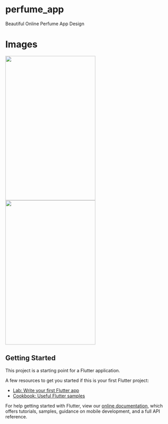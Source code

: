 # perfume_app

Beautiful Online Perfume App Design

# Images

<img src="https://user-images.githubusercontent.com/73787635/132390427-ab219a9f-7db9-4268-aa71-b3b3f6679d7f.jpeg" height = 450, width = 280/><img src="https://user-images.githubusercontent.com/73787635/132390645-fc6f8ca3-add8-438e-ac5c-e7f34664bf90.jpeg" height = 450, width = 280/>


## Getting Started

This project is a starting point for a Flutter application.

A few resources to get you started if this is your first Flutter project:

- [Lab: Write your first Flutter app](https://flutter.dev/docs/get-started/codelab)
- [Cookbook: Useful Flutter samples](https://flutter.dev/docs/cookbook)

For help getting started with Flutter, view our
[online documentation](https://flutter.dev/docs), which offers tutorials,
samples, guidance on mobile development, and a full API reference.

